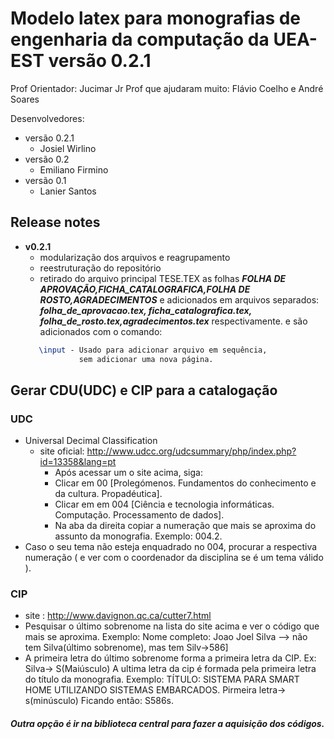 Modelo latex para monografias de engenharia da computação da UEA-EST versão 0.2.1
====
Prof Orientador: Jucimar Jr
Prof que ajudaram muito: Flávio Coelho e André Soares

Desenvolvedores:

- versão 0.2.1
    - Josiel Wirlino
- versão 0.2
    - Emiliano Firmino
- versão 0.1
    - Lanier Santos

## Release notes

 - <b>v0.2.1</b>
    - modularização dos arquivos e reagrupamento
    - reestruturação do repositório
    - retirado do arquivo principal TESE.TEX as folhas <i><b>FOLHA DE APROVAÇÃO,FICHA_CATALOGRAFICA,FOLHA DE ROSTO,AGRADECIMENTOS</b></i>
    e adicionados em arquivos separados:<i><b> folha_de_aprovacao.tex, ficha_catalografica.tex, folha_de_rosto.tex,agradecimentos.tex</b></i> respectivamente.
    e são adicionados com o comando:
    ```LaTex  
       \input - Usado para adicionar arquivo em sequência,
                sem adicionar uma nova página.
    ```

## Gerar CDU(UDC) e CIP para a catalogação
### UDC
-   Universal Decimal Classification 
    - site oficial: http://www.udcc.org/udcsummary/php/index.php?id=13358&lang=pt
        - Após acessar um o site acima, siga:
        - Clicar em 00 [Prolegómenos. Fundamentos do conhecimento e da cultura. Propadéutica].
        - Clicar em  em 004 [Ciência e tecnologia informáticas. Computação. Processamento de dados]. 
        - Na aba da direita copiar a numeração que mais se aproxima do assunto da monografia. Exemplo: 004.2.
- Caso o seu tema não esteja enquadrado no 004, procurar a respectiva numeração ( e ver com o coordenador da disciplina se é um tema válido ).

### CIP
-  site : http://www.davignon.qc.ca/cutter7.html
-  Pesquisar o último sobrenome na lista do site acima e ver o código que mais se aproxima. Exemplo:
   Nome completo: Joao Joel Silva --> não tem Silva(último sobrenome), mas tem Silv->586]
- A primeira letra do último sobrenome forma a primeira letra da CIP. Ex: Silva-> S(Maiúsculo)
  A ultima letra da cip é formada pela primeira letra do título da monografia. 
  Exemplo: TÍTULO: SISTEMA PARA SMART HOME UTILIZANDO SISTEMAS EMBARCADOS. Pirmeira letra-> s(minúsculo)
  Ficando então: S586s.
##### Outra opção é ir na biblioteca central para fazer a aquisição dos códigos.